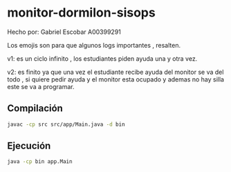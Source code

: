 # monitor-dormilon-sisops

Hecho por: Gabriel Escobar A00399291

Los emojis son para que algunos logs importantes , resalten.

v1: es un ciclo infinito , los estudiantes piden ayuda una y otra vez.


v2: es finito ya que una vez el estudiante recibe ayuda del monitor se va del todo , si quiere pedir ayuda y el monitor esta ocupado y ademas no hay silla este se va a programar.

## Compilación

```bash
javac -cp src src/app/Main.java -d bin 
```

## Ejecución

```bash
java -cp bin app.Main   
```
